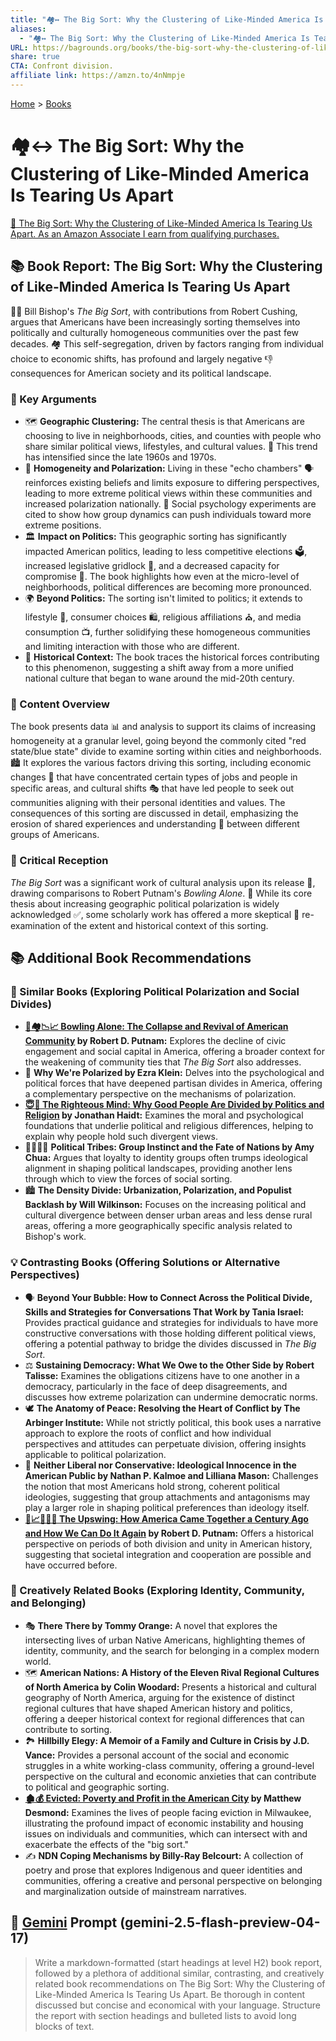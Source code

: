 ```yaml
---
title: "🏘️↔️ The Big Sort: Why the Clustering of Like-Minded America Is Tearing Us Apart"
aliases:
  - "🏘️↔️ The Big Sort: Why the Clustering of Like-Minded America Is Tearing Us Apart"
URL: https://bagrounds.org/books/the-big-sort-why-the-clustering-of-like-minded-america-is-tearing-us-apart
share: true
CTA: Confront division.
affiliate link: https://amzn.to/4nNmpje
---
```

[Home](../index.md) > [Books](./index.md)  
# 🏘️↔️ The Big Sort: Why the Clustering of Like-Minded America Is Tearing Us Apart  
[🛒 The Big Sort: Why the Clustering of Like-Minded America Is Tearing Us Apart. As an Amazon Associate I earn from qualifying purchases.](https://amzn.to/4nNmpje)  
  
## 📚 Book Report: The Big Sort: Why the Clustering of Like-Minded America Is Tearing Us Apart  
  
👨‍🏫 Bill Bishop's *The Big Sort*, with contributions from Robert Cushing, argues that Americans have been increasingly sorting themselves into politically and culturally homogeneous communities over the past few decades. 🏘️ This self-segregation, driven by factors ranging from individual choice to economic shifts, has profound and largely negative 👎 consequences for American society and its political landscape.  
  
### 📌 Key Arguments  
  
* 🗺️ **Geographic Clustering:** The central thesis is that Americans are choosing to live in neighborhoods, cities, and counties with people who share similar political views, lifestyles, and cultural values. 📅 This trend has intensified since the late 1960s and 1970s.  
* 📢 **Homogeneity and Polarization:** Living in these "echo chambers" 🗣️ reinforces existing beliefs and limits exposure to differing perspectives, leading to more extreme political views within these communities and increased polarization nationally. 🔬 Social psychology experiments are cited to show how group dynamics can push individuals toward more extreme positions.  
* 🏛️ **Impact on Politics:** This geographic sorting has significantly impacted American politics, leading to less competitive elections 🗳️, increased legislative gridlock 🚦, and a decreased capacity for compromise 🤝. The book highlights how even at the micro-level of neighborhoods, political differences are becoming more pronounced.  
* 🌍 **Beyond Politics:** The sorting isn't limited to politics; it extends to lifestyle 🧘, consumer choices 🛍️, religious affiliations ⛪, and media consumption 📺, further solidifying these homogeneous communities and limiting interaction with those who are different.  
* 📜 **Historical Context:** The book traces the historical forces contributing to this phenomenon, suggesting a shift away from a more unified national culture that began to wane around the mid-20th century.  
  
### 📃 Content Overview  
  
The book presents data 📊 and analysis to support its claims of increasing homogeneity at a granular level, going beyond the commonly cited "red state/blue state" divide to examine sorting within cities and neighborhoods. 🏙️ It explores the various factors driving this sorting, including economic changes 💸 that have concentrated certain types of jobs and people in specific areas, and cultural shifts 🎭 that have led people to seek out communities aligning with their personal identities and values. The consequences of this sorting are discussed in detail, emphasizing the erosion of shared experiences and understanding 🤝 between different groups of Americans.  
  
### 📰 Critical Reception  
  
*The Big Sort* was a significant work of cultural analysis upon its release 🚀, drawing comparisons to Robert Putnam's *Bowling Alone*. 🎳 While its core thesis about increasing geographic political polarization is widely acknowledged ✅, some scholarly work has offered a more skeptical 🤔 re-examination of the extent and historical context of this sorting.  
  
## 📚 Additional Book Recommendations  
  
### 🤝 Similar Books (Exploring Political Polarization and Social Divides)  
  
* **[🎳🏘️📉📈 Bowling Alone: The Collapse and Revival of American Community](./bowling-alone.md) by Robert D. Putnam:** Explores the decline of civic engagement and social capital in America, offering a broader context for the weakening of community ties that *The Big Sort* also addresses.  
* 🤯 **Why We're Polarized by Ezra Klein:** Delves into the psychological and political forces that have deepened partisan divides in America, offering a complementary perspective on the mechanisms of polarization.  
* **[😇🧠 The Righteous Mind: Why Good People Are Divided by Politics and Religion](./the-righteous-mind.md) by Jonathan Haidt:** Examines the moral and psychological foundations that underlie political and religious differences, helping to explain why people hold such divergent views.  
* 👨‍👩‍👧‍👦 **Political Tribes: Group Instinct and the Fate of Nations by Amy Chua:** Argues that loyalty to identity groups often trumps ideological alignment in shaping political landscapes, providing another lens through which to view the forces of social sorting.  
* 🏙️ **The Density Divide: Urbanization, Polarization, and Populist Backlash by Will Wilkinson:** Focuses on the increasing political and cultural divergence between denser urban areas and less dense rural areas, offering a more geographically specific analysis related to Bishop's work.  
  
### 💡 Contrasting Books (Offering Solutions or Alternative Perspectives)  
  
* 🗣️ **Beyond Your Bubble: How to Connect Across the Political Divide, Skills and Strategies for Conversations That Work by Tania Israel:** Provides practical guidance and strategies for individuals to have more constructive conversations with those holding different political views, offering a potential pathway to bridge the divides discussed in *The Big Sort*.  
* ⚖️ **Sustaining Democracy: What We Owe to the Other Side by Robert Talisse:** Examines the obligations citizens have to one another in a democracy, particularly in the face of deep disagreements, and discusses how extreme polarization can undermine democratic norms.  
* 🕊️ **The Anatomy of Peace: Resolving the Heart of Conflict by The Arbinger Institute:** While not strictly political, this book uses a narrative approach to explore the roots of conflict and how individual perspectives and attitudes can perpetuate division, offering insights applicable to political polarization.  
* 🤷 **Neither Liberal nor Conservative: Ideological Innocence in the American Public by Nathan P. Kalmoe and Lilliana Mason:** Challenges the notion that most Americans hold strong, coherent political ideologies, suggesting that group attachments and antagonisms may play a larger role in shaping political preferences than ideology itself.  
* **[🤝📈🇺🇸🔁 The Upswing: How America Came Together a Century Ago and How We Can Do It Again](./the-upswing.md) by Robert D. Putnam:** Offers a historical perspective on periods of both division and unity in American history, suggesting that societal integration and cooperation are possible and have occurred before.  
  
### 🎨 Creatively Related Books (Exploring Identity, Community, and Belonging)  
  
* 🎭 **There There by Tommy Orange:** A novel that explores the intersecting lives of urban Native Americans, highlighting themes of identity, community, and the search for belonging in a complex modern world.  
* 🗺️ **American Nations: A History of the Eleven Rival Regional Cultures of North America by Colin Woodard:** Presents a historical and cultural geography of North America, arguing for the existence of distinct regional cultures that have shaped American history and politics, offering a deeper historical context for regional differences that can contribute to sorting.  
* 🏞️ **Hillbilly Elegy: A Memoir of a Family and Culture in Crisis by J.D. Vance:** Provides a personal account of the social and economic struggles in a white working-class community, offering a ground-level perspective on the cultural and economic anxieties that can contribute to political and geographic sorting.  
* **[🏚️💰 Evicted: Poverty and Profit in the American City](./evicted-poverty-and-profit-in-the-american-city.md) by Matthew Desmond:** Examines the lives of people facing eviction in Milwaukee, illustrating the profound impact of economic instability and housing issues on individuals and communities, which can intersect with and exacerbate the effects of the "big sort."  
* ✍️ **NDN Coping Mechanisms by Billy-Ray Belcourt:** A collection of poetry and prose that explores Indigenous and queer identities and communities, offering a creative and personal perspective on belonging and marginalization outside of mainstream narratives.  
  
## 💬 [Gemini](../software/gemini.md) Prompt (gemini-2.5-flash-preview-04-17)  
> Write a markdown-formatted (start headings at level H2) book report, followed by a plethora of additional similar, contrasting, and creatively related book recommendations on The Big Sort: Why the Clustering of Like-Minded America Is Tearing Us Apart. Be thorough in content discussed but concise and economical with your language. Structure the report with section headings and bulleted lists to avoid long blocks of text.